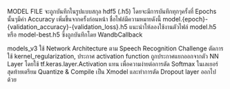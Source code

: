 MODEL FILE จะถูกบันทึกในรูปแบบสกุล hdf5 (.h5)
โดยจะมีการบันทึกทุกๆครั้งที่ Epochs นั้นๆมีค่า Accuracy เพิ่มขึ้นจากครั้งก่อนหน้า
ชื่อไฟล์มีความหมายดังนี้ model.{epoch}-{validation_accuracy}-{validation_loss}.h5
แนะนำให้ลองใช้งานตัวไฟล์ model.h5 หรือ model-best.h5 ซึ่งถูกบันทึกโดย WandbCallback

models_v3
ใช้ Network Architecture ตาม Speech Recognition Challenge
ตัดการใช้ kernel_regularization, ประกาศ activation function
ถูกประกาศแยกออกจากตัว NN Layer โดยใช้ tf.keras.layer.Activation แทน
เพื่อความง่ายต่อการตัด Softmax ในเลเยอร์สุดท้ายเตรียม Quantize & Compile เป็น Xmodel
และทำการตัด Dropout layer ออกไปด้วย
